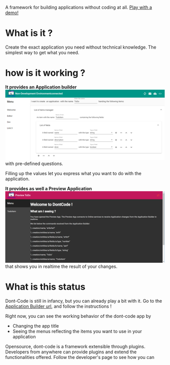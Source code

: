 A framework for building applications
without coding at all.
[Play with a demo!](https://dont-code.github.io/ide-ui/)

# What is it ?
Create the exact application you need without technical knowledge. The simplest way to get what you need.


# how is it working ?
**It provides an Application builder**
![Image](assets/Application%20Builder.png)
with pre-defined questions.

Filling up the values let you express what you want to do with the application.


**It provides as well a Preview Application**
![Previewer](assets/Preview.png)
that shows you in realtime the result of your changes.

# What is this status
Dont-Code is still in infancy, but you can already play a bit with it.
Go to the [Application Builder url](https://dont-code.github.io/ide-ui/), and follow the instructions !

Right now, you can see the working behavior of the dont-code app by
- Changing the app title
- Seeing the menus reflecting the items you want to use in your application

Opensource, dont-code is a framework extensible through plugins.
Developers from anywhere can provide plugins and extend the functionalities offered.
Follow the developer's page to see how you can 